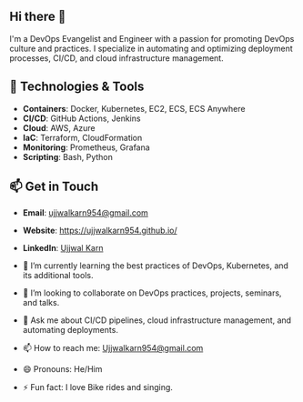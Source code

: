 ## Hi there 👋

I'm a DevOps Evangelist and Engineer with a passion for promoting DevOps culture and practices. I specialize in automating and optimizing deployment processes, CI/CD, and cloud infrastructure management.

## 🔧 Technologies & Tools
- **Containers**: Docker, Kubernetes, EC2, ECS, ECS Anywhere
- **CI/CD**: GitHub Actions, Jenkins
- **Cloud**: AWS, Azure
- **IaC**: Terraform, CloudFormation
- **Monitoring**: Prometheus, Grafana
- **Scripting**: Bash, Python

## 📫 Get in Touch
- **Email**: ujjwalkarn954@gmail.com
- **Website**: https://ujjwalkarn954.github.io/
- **LinkedIn**: [Ujjwal Karn](https://www.linkedin.com/in/ujjwal-kumar-karn-216a6719b/)

- 🌱 I’m currently learning the best practices of DevOps, Kubernetes, and its additional tools.
- 👯 I’m looking to collaborate on DevOps practices, projects, seminars, and talks.
- 💬 Ask me about CI/CD pipelines, cloud infrastructure management, and automating deployments.
- 📫 How to reach me: [Ujjwalkarn954@gmail.com](mailto:ujjwalkarn954@gmail.com)
- 😄 Pronouns: He/Him
- ⚡ Fun fact: I love Bike rides and singing.
